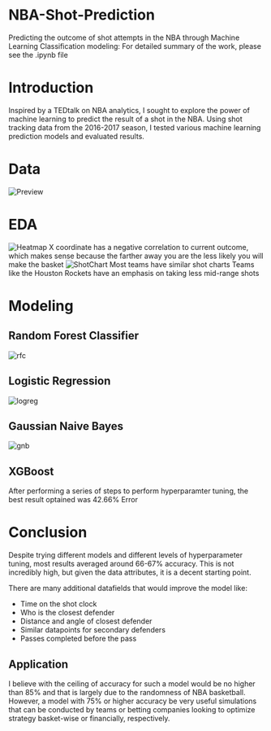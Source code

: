 # NBA-Shot-Prediction
Predicting the outcome of shot attempts in the NBA through Machine Learning Classification modeling: 
For detailed summary of the work, please see the .ipynb file
# Introduction
Inspired by a TEDtalk on NBA analytics, I sought to explore the power of machine learning to predict the result of a shot in the NBA.
Using shot tracking data from the 2016-2017 season, I tested various machine learning prediction models and evaluated results.
# Data
![Preview](https://github.com/yushunli2013/NBA-Shot-Prediction/blob/master/Images/data%20preview.png?raw=true)
# EDA
![Heatmap](https://github.com/yushunli2013/NBA-Shot-Prediction/blob/master/Images/Heatmap.png)
X coordinate has a negative correlation to current outcome, which makes sense because the farther away you are the less likely you will make the basket
![ShotChart](https://github.com/yushunli2013/NBA-Shot-Prediction/blob/master/Images/shotchart.png)
Most teams have similar shot charts
Teams like the Houston Rockets have an emphasis on taking less mid-range shots
# Modeling
## Random Forest Classifier
![rfc](https://github.com/yushunli2013/NBA-Shot-Prediction/blob/master/Images/rfc%20accuracy.png)
## Logistic Regression
![logreg](https://github.com/yushunli2013/NBA-Shot-Prediction/blob/master/Images/logreg.png)
## Gaussian Naive Bayes
![gnb](https://github.com/yushunli2013/NBA-Shot-Prediction/blob/master/Images/gnb.png)
## XGBoost
After performing a series of steps to perform hyperparamter tuning, the best result optained was 42.66% Error

# Conclusion
Despite trying different models and different levels of hyperparameter tuning, most results averaged around 66-67% accuracy. This is not incredibly high, but given the data attributes, it is a decent starting point.

There are many additional datafields that would improve the model like:

- Time on the shot clock
- Who is the closest defender
- Distance and angle of closest defender
- Similar datapoints for secondary defenders
- Passes completed before the pass

## Application
I believe with the ceiling of accuracy for such a model would be no higher than 85% and that is largely due to the randomness of NBA basketball. However, a model with 75% or higher accuracy be very useful simulations that can be conducted by teams or betting companies looking to optimize strategy basket-wise or financially, respectively.
